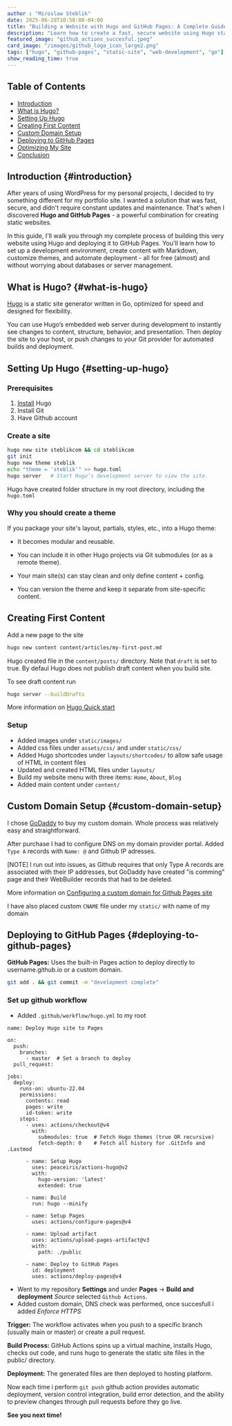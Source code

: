 ```yaml
---
author : "Miroslaw Steblik"  
date: 2025-06-28T10:58:08-04:00
title: "Building a Website with Hugo and GitHub Pages: A Complete Guide"
description: "Learn how to create a fast, secure website using Hugo static site generator and host it for free on GitHub Pages. Step-by-step guide."
featured_image: "github_actions_succesful.jpeg"
card_image: "/images/github_logo_icon_large2.png" 
tags: ["hugo", "github-pages", "static-site", "web-development", "go"]
show_reading_time: true
---
```


## Table of Contents
- [Introduction](#introduction)
- [What is Hugo?](#what-is-hugo)
- [Setting Up Hugo](#setting-up-hugo)
- [Creating First Content](#creating-your-first-content)
- [Custom Domain Setup](#custom-domain-setup)
- [Deploying to GitHub Pages](#deploying-to-github-pages)
- [Optimizing My Site](#optimizing-your-site)
- [Conclusion](#conclusion)


## Introduction {#introduction}

After years of using WordPress for my personal projects, I decided to try something different for my portfolio site. I wanted a solution that was fast, secure, and didn't require constant updates and maintenance. That's when I discovered **Hugo and GitHub Pages** - a powerful combination for creating static websites.

In this guide, I'll walk you through my complete process of building this very website using Hugo and deploying it to GitHub Pages. You'll learn how to set up a development environment, create content with Markdown, customize themes, and automate deployment - all for free (almost) and without worrying about databases or server management.


## What is Hugo? {#what-is-hugo}

[Hugo](https://gohugo.io/about/introduction/) is a static site generator written in Go, optimized for speed and designed for flexibility.

You can use Hugo’s embedded web server during development to instantly see changes to content, structure, behavior, and presentation. Then deploy the site to your host, or push changes to your Git provider for automated builds and deployment.


## Setting Up Hugo {#setting-up-hugo}

### Prerequisites

1. [Install](https://gohugo.io/installation/) Hugo 
2. Install Git 
3. Have Github account

### Create a site

```sh
hugo new site steblikcom && cd steblikcom
git init
hugo new theme steblik
echo "theme = 'steblik'" >> hugo.toml
hugo server   # Start Hugo’s development server to view the site.
```

Hugo have created folder structure in my root directory, including the `hugo.toml`

### Why you should create a theme

If you package your site's layout, partials, styles, etc., into a Hugo theme:

- It becomes modular and reusable.

- You can include it in other Hugo projects via Git submodules (or as a remote theme).

- Your main site(s) can stay clean and only define content + config.

- You can version the theme and keep it separate from site-specific content.


## Creating First Content

Add a new page to the site
```sh
hugo new content content/articles/my-first-post.md
```

Hugo created file in the `content/posts/` directory. Note that `draft` is set to true. By defaul Hugo does not publish draft content when you build site. 

To see draft content run
```sh
hugo server --buildDrafts
```

More information on  [Hugo Quick start](https://gohugo.io/getting-started/quick-start/)

### Setup
- Added images under `static/images/`
- Added css files under `assets/css/` and under `static/css/`
- Added Hugo shortcodes under `layouts/shortcodes/` to allow safe usage of HTML in content files
- Updated and created HTML files under `layouts/`
- Build my website menu with three items: `Home`, `About`, `Blog`
- Added main content under `content/`


## Custom Domain Setup {#custom-domain-setup}

I chose [GoDaddy](https://www.godaddy.com/en-uk) to buy my custom domain. Whole process was relatively easy and straightforward. 

After purchase I had to configure DNS on my domain provider portal. Added `Type A` records with `Name: @` and Github IP adresses.

[NOTE] I run out into issues, as Github requires that only Type A records are associated with their IP addresses, but GoDaddy have created "is comming" page and their WebBuilder records that had to be deleted. 

More information on  [Configuring a custom domain for Github Pages site](https://docs.github.com/en/pages/configuring-a-custom-domain-for-your-github-pages-site)

I have also placed custom `CNAME` file under my `static/`  with name of my domain


## Deploying to GitHub Pages {#deploying-to-github-pages}

**GitHub Pages:** Uses the built-in Pages action to deploy directly to username.github.io or a custom domain.

```sh
git add . && git commit -m "development complete"
```

### Set up github workflow
- Added `.github/workflow/hugo.yml` to my root

```
name: Deploy Hugo site to Pages

on:
  push:
    branches:
      - master  # Set a branch to deploy
  pull_request:

jobs:
  deploy:
    runs-on: ubuntu-22.04
    permissions:
      contents: read
      pages: write
      id-token: write
    steps:
      - uses: actions/checkout@v4
        with:
          submodules: true  # Fetch Hugo themes (true OR recursive)
          fetch-depth: 0    # Fetch all history for .GitInfo and .Lastmod

      - name: Setup Hugo
        uses: peaceiris/actions-hugo@v2
        with:
          hugo-version: 'latest'
          extended: true

      - name: Build
        run: hugo --minify

      - name: Setup Pages
        uses: actions/configure-pages@v4

      - name: Upload artifact
        uses: actions/upload-pages-artifact@v3
        with:
          path: ./public

      - name: Deploy to GitHub Pages
        id: deployment
        uses: actions/deploy-pages@v4
```


- Went to my repository **Settings** and under **Pages** -> **Build and deployment** *Source* selected `Github Actions`. 
- Added custom domain, DNS check was performed, once succesfull i added *Enforce HTTPS*


**Trigger:** The workflow activates when you push to a specific branch (usually main or master) or create a pull request.

**Build Process:** GitHub Actions spins up a virtual machine, installs Hugo, checks out  code, and runs hugo to generate the static site files in the public/ directory.

**Deployment:** The generated files are then deployed to hosting platform.

Now each time i perform `git push` github action provides automatic deployment, version control integration, build error detection, and the ability to preview changes through pull requests before they go live.



**See you next time!**

